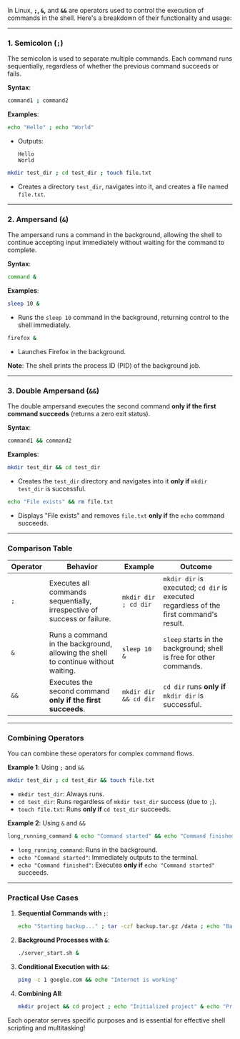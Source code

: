 In Linux, **`;`, `&`,** and **`&&`** are operators used to control the execution of commands in the shell. Here's a breakdown of their functionality and usage:

---

### **1. Semicolon (`;`)**

The semicolon is used to separate multiple commands. Each command runs sequentially, regardless of whether the previous command succeeds or fails.

**Syntax**:

```bash
command1 ; command2

```

**Examples**:

```bash
echo "Hello" ; echo "World"

```

- Outputs:
    
    ```
    Hello
    World
    
    ```
    

```bash
mkdir test_dir ; cd test_dir ; touch file.txt

```

- Creates a directory `test_dir`, navigates into it, and creates a file named `file.txt`.

---

### **2. Ampersand (`&`)**

The ampersand runs a command in the background, allowing the shell to continue accepting input immediately without waiting for the command to complete.

**Syntax**:

```bash
command &

```

**Examples**:

```bash
sleep 10 &

```

- Runs the `sleep 10` command in the background, returning control to the shell immediately.

```bash
firefox &

```

- Launches Firefox in the background.

**Note**: The shell prints the process ID (PID) of the background job.

---

### **3. Double Ampersand (`&&`)**

The double ampersand executes the second command **only if the first command succeeds** (returns a zero exit status).

**Syntax**:

```bash
command1 && command2

```

**Examples**:

```bash
mkdir test_dir && cd test_dir

```

- Creates the `test_dir` directory and navigates into it **only if** `mkdir test_dir` is successful.

```bash
echo "File exists" && rm file.txt

```

- Displays "File exists" and removes `file.txt` **only if** the `echo` command succeeds.

---

### **Comparison Table**

| Operator | Behavior | Example | Outcome |
| --- | --- | --- | --- |
| `;` | Executes all commands sequentially, irrespective of success or failure. | `mkdir dir ; cd dir` | `mkdir dir` is executed; `cd dir` is executed regardless of the first command's result. |
| `&` | Runs a command in the background, allowing the shell to continue without waiting. | `sleep 10 &` | `sleep` starts in the background; shell is free for other commands. |
| `&&` | Executes the second command **only if the first succeeds**. | `mkdir dir && cd dir` | `cd dir` runs **only if** `mkdir dir` is successful. |

---

### **Combining Operators**

You can combine these operators for complex command flows.

**Example 1**: Using `;` and `&&`

```bash
mkdir test_dir ; cd test_dir && touch file.txt

```

- `mkdir test_dir`: Always runs.
- `cd test_dir`: Runs regardless of `mkdir test_dir` success (due to `;`).
- `touch file.txt`: Runs **only if** `cd test_dir` succeeds.

**Example 2**: Using `&` and `&&`

```bash
long_running_command & echo "Command started" && echo "Command finished"

```

- `long_running_command`: Runs in the background.
- `echo "Command started"`: Immediately outputs to the terminal.
- `echo "Command finished"`: Executes **only if** `echo "Command started"` succeeds.

---

### **Practical Use Cases**

1. **Sequential Commands with `;`**:
    
    ```bash
    echo "Starting backup..." ; tar -czf backup.tar.gz /data ; echo "Backup complete!"
    
    ```
    
2. **Background Processes with `&`**:
    
    ```bash
    ./server_start.sh &
    
    ```
    
3. **Conditional Execution with `&&`**:
    
    ```bash
    ping -c 1 google.com && echo "Internet is working"
    
    ```
    
4. **Combining All**:
    
    ```bash
    mkdir project && cd project ; echo "Initialized project" & echo "Process running in background"
    
    ```
    

Each operator serves specific purposes and is essential for effective shell scripting and multitasking!
